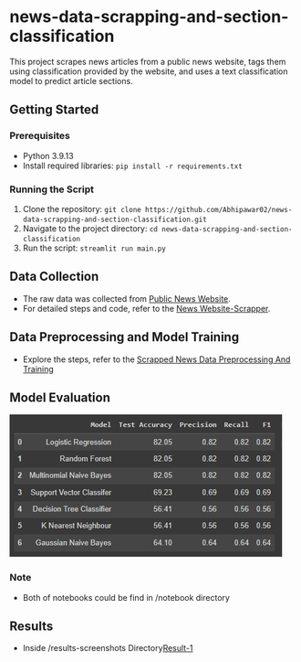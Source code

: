 # news-data-scrapping-and-section-classification
This project scrapes news articles from a public news website, tags them using classification provided by the website, and uses a text classification model to predict article sections.
## Getting Started

### Prerequisites

- Python 3.9.13
- Install required libraries: `pip install -r requirements.txt`

### Running the Script

1. Clone the repository: `git clone https://github.com/Abhipawar02/news-data-scrapping-and-section-classification.git` 
2. Navigate to the project directory: `cd news-data-scrapping-and-section-classification`
3. Run the script: `streamlit run main.py`

## Data Collection
- The raw data was collected from [Public News Website](https://indianexpress.com/).
- For detailed steps and code, refer to the [News Website-Scrapper](https://colab.research.google.com/drive/1gdkgr0gaqWT4HwUxo6iMaCf7_3D6ofoD?usp=sharing).
  
## Data Preprocessing and Model Training 
- Explore the steps, refer to the [Scrapped News Data Preprocessing And Training](https://colab.research.google.com/drive/17MYgxXcOHpwXtmiXfDWiF0SLYy-m5BhW?usp=sharing)
## Model Evaluation
![Evaluation Metrics](https://github.com/Abhipawar02/news-data-scrapping-and-section-classification/blob/main/results-screenshots/evaluation_metrics.png)

### Note
- Both of notebooks could be find in /notebook directory

## Results
- Inside /results-screenshots Directory[Result-1](https://i.pinimg.com/originals/11/0d/c9/110dc93458d24dcd93ff66e1fee7ed6e.jpg)
